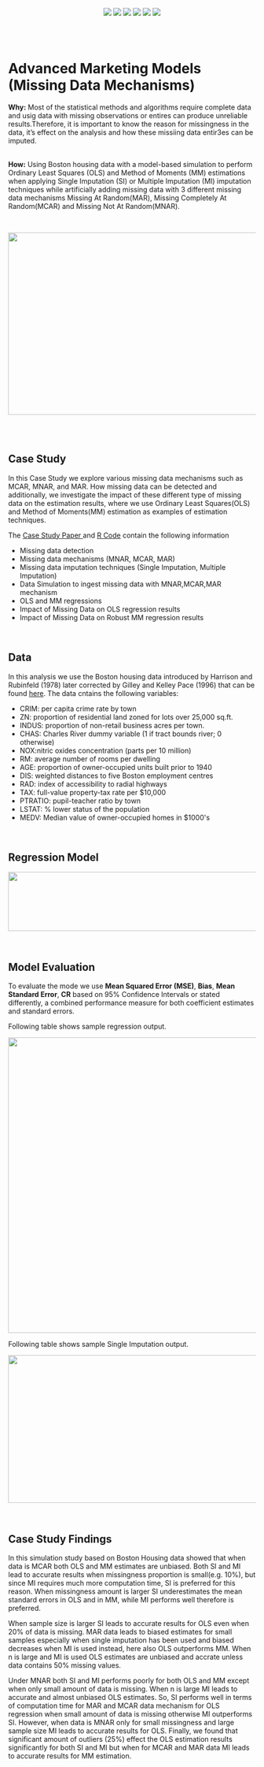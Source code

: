 <br><br>
<p align="center">
   <a href="https://github.com/TatevKaren/mathematics-statistics-for-data-science/blob/main/AdvancedStatistics_OLS_MM_SIMI_CaseStudy.pdf"> 
        <img src="https://img.shields.io/badge/Case_Study-Missing_Data-red"></a>
   <a href="https://github.com/TatevKaren/mathematics-statistics-for-data-science/blob/main/AdvancedStatistics_OLS_MM_SIMI_CaseStudy.pdf"> 
        <img src="https://img.shields.io/badge/Data-Cross_Sectional-green"></a>
   <a href="https://github.com/TatevKaren/mathematics-statistics-for-data-science/blob/main/AdvancedStatistics_OLS_MM_SIMI_CaseStudy.pdf"> 
        <img src="https://img.shields.io/badge/Regressions-OLS_MM-blue"></a>
   <a href="https://github.com/TatevKaren/mathematics-statistics-for-data-science/blob/main/AdvancedStatistics_OLS_MM_SIMI_CaseStudy.pdf"> 
        <img src="https://img.shields.io/badge/-Run_Code-3d3b3b?logo=RStudio"></a>
   <a href="https://github.com/TatevKaren/mathematics-statistics-for-data-science/blob/main/AdvancedStatistics_OLS_MM_SIMI_CaseStudy.pdf"> 
        <img src="https://img.shields.io/badge/Missing_Data-Single_Imputation-important"></a>  
    <a href="https://github.com/TatevKaren/mathematics-statistics-for-data-science/blob/main/AdvancedStatistics_OLS_MM_SIMI_CaseStudy.pdf"> 
        <img src="https://img.shields.io/badge/Missing_Data-Multiple_Imputation-yellow"></a> 

</p>
<br><br> 


# Advanced Marketing Models (Missing Data Mechanisms)

**Why:** Most of the statistical methods and algorithms require complete data and usig data with missing observations or entires can produce unreliable results.Therefore, it is important to know the reason for missingness in the data, it’s effect on the analysis and how these missiing data entir3es can be imputed. <br><br>

**How:** Using Boston housing data with a model-based simulation to perform Ordinary Least Squares (OLS) and Method of Moments (MM) estimations when applying Single Imputation (SI) or Multiple Imputation (MI) imputation techniques while artificially adding missing data with 3 different missing data mechanisms Missing At Random(MAR), Missing Completely At Random(MCAR) and Missing Not At Random(MNAR).<br>

<br>
<p align="center">
    <img src="https://atrium.ai/wp-content/uploads/elementor/thumbs/data_missing1-ot56ma5z1cf33uufbml86573m1k4wz1wgsnfz63vk8.jpg?raw=true"
  width=750" height="370">
</p> 

<br>
<br>

## Case Study 
In this Case Study we explore various missing data mechanisms such as MCAR, MNAR, and MAR. How missing data can be detected and additionally, we investigate the impact of these different type of missing data on the estimation results, where we use Ordinary Least Squares(OLS) and Method of Moments(MM) estimation as examples of estimation techniques.     

The <a href="https://github.com/TatevKaren/mathematics-statistics-for-data-science/blob/main/AdvancedStatistics_OLS_MM_SIMI_CaseStudy.pdf"> Case Study Paper </a> and <a href="https://github.com/TatevKaren/mathematics-statistics-for-data-science/blob/main/Single_vs_Multiple_Imputation.R">R Code</a> contain the following information<br>
- Missing data detection
- Missing data mechanisms (MNAR, MCAR, MAR)
- Missing data imputation techniques (Single Imputation, Multiple Imputation)
- Data Simulation to ingest missing data with MNAR,MCAR,MAR mechanism
- OLS and MM regressions
- Impact of Missing Data on OLS regression results
- Impact of Missing Data on Robust MM regression results


<br>

## Data
In this analysis we use the Boston housing data introduced by Harrison and Rubinfeld (1978) later corrected by Gilley and Kelley Pace (1996) that can be found <a href = "https://www.cs.toronto.edu/~delve/data/boston/bostonDetail.html">here</a>. The data cntains the following variables: 
 - CRIM: per capita crime rate by town
- ZN: proportion of residential land zoned for lots over 25,000 sq.ft.
- INDUS: proportion of non-retail business acres per town.
- CHAS: Charles River dummy variable (1 if tract bounds river; 0 otherwise)
- NOX:nitric oxides concentration (parts per 10 million)
- RM: average number of rooms per dwelling
- AGE: proportion of owner-occupied units built prior to 1940
- DIS: weighted distances to five Boston employment centres
- RAD: index of accessibility to radial highways
- TAX: full-value property-tax rate per $10,000
- PTRATIO: pupil-teacher ratio by town
- LSTAT: % lower status of the population
- MEDV: Median value of owner-occupied homes in $1000's

<br>

## Regression Model
<p align="center">
    <img src="https://github.com/TatevKaren/mathematics-statistics-for-data-science/blob/main/Missing_Data_Regression_Model.png?raw=true"
  width=850" height="120">
</p> 

<br>

## Model Evaluation
To evaluate the mode we use **Mean Squared Error (MSE)**, **Bias**, **Mean Standard Error**, **CR** based on 95% Confidence Intervals or stated differently, a combined performance measure for both coefficient estimates and standard errors.

Following table shows sample regression output.
<p align="center">
    <img src="https://github.com/TatevKaren/mathematics-statistics-for-data-science/blob/main/LS_MM_RegressionResults.png?raw=true"
  width=600" height="600">
</p> 

Following table shows sample Single Imputation output.
<p align="center">
    <img src="https://github.com/TatevKaren/mathematics-statistics-for-data-science/blob/main/SingleImputation_Results.png?raw=true"
  width=600" height="300">
</p> 



<br>

## Case Study Findings
In this simulation study based on Boston Housing data showed that when data is MCAR both OLS and MM estimates are unbiased. Both SI and MI lead to accurate results when missingness proportion is small(e.g. 10%), but since MI requires much more computation time, SI is preferred for this reason. When missingness amount is larger SI underestimates the mean standard errors in OLS and in MM, while MI performs well therefore is preferred. 

When sample size is larger SI leads to accurate results for OLS even when 20% of data is missing. MAR data leads to biased estimates for small samples especially when single imputation has been used and biased decreases when MI is used instead, here also OLS outperforms MM. When n is large and MI is used OLS estimates are unbiased and accrate unless data contains 50% missing values. 

Under MNAR both SI and MI performs poorly for both OLS and MM except when only small amount of data is missing. When n is large MI leads to accurate and almost unbiased OLS estimates. So, SI performs well in terms of computation time for MAR and MCAR data mechanism for OLS regression when small amount of data is missing otherwise MI outperforms SI. However, when data is MNAR only for small missingness and large sample size MI leads to accurate results for OLS. Finally, we found that significant amount of outliers (25%) effect the OLS estimation results significantly for both SI and MI but when for MCAR and MAR data MI leads to accurate results for MM estimation.
<br>





